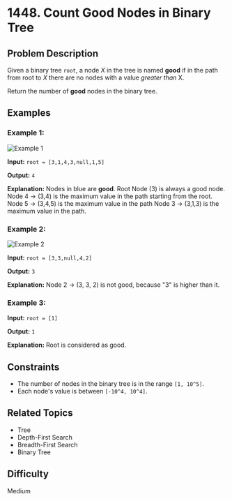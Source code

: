 # 1448. Count Good Nodes in Binary Tree

## Problem Description

Given a binary tree `root`, a node *X* in the tree is named **good** if in the path from root to *X* there are no nodes with a value *greater than* X.

Return the number of **good** nodes in the binary tree.

## Examples

### Example 1:
![Example 1](https://assets.leetcode.com/uploads/2020/04/02/test_sample_1.png)

**Input:** `root = [3,1,4,3,null,1,5]`

**Output:** `4`

**Explanation:** Nodes in blue are **good**.
Root Node (3) is always a good node.
Node 4 -> (3,4) is the maximum value in the path starting from the root.
Node 5 -> (3,4,5) is the maximum value in the path
Node 3 -> (3,1,3) is the maximum value in the path.

### Example 2:
![Example 2](https://assets.leetcode.com/uploads/2020/04/02/test_sample_2.png)

**Input:** `root = [3,3,null,4,2]`

**Output:** `3`

**Explanation:** Node 2 -> (3, 3, 2) is not good, because "3" is higher than it.

### Example 3:

**Input:** `root = [1]`

**Output:** `1`

**Explanation:** Root is considered as good.

## Constraints

- The number of nodes in the binary tree is in the range `[1, 10^5]`.
- Each node's value is between `[-10^4, 10^4]`.

## Related Topics

- Tree
- Depth-First Search
- Breadth-First Search
- Binary Tree

## Difficulty

Medium
